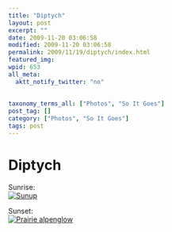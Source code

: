 ```yaml
---
title: "Diptych"
layout: post
excerpt: ""
date: 2009-11-20 03:06:58
modified: 2009-11-20 03:06:58
permalink: 2009/11/19/diptych/index.html
featured_img: 
wpid: 653
all_meta: 
  aktt_notify_twitter: "no"
  
  
taxonomy_terms_all: ["Photos", "So It Goes"]
post_tag: []
category: ["Photos", "So It Goes"]
tags: post
---
```


# Diptych

Sunrise:  
[![Sunup](http://farm3.static.flickr.com/2684/4118197771_f91b6c90dc.jpg)](http://www.flickr.com/photos/pj/4118197771/ "Sunup by Patrick Johanneson, on Flickr")

Sunset:  
[![Prairie alpenglow](http://farm3.static.flickr.com/2634/4118198077_2038c40a3a.jpg)](http://www.flickr.com/photos/pj/4118198077/ "Prairie alpenglow by Patrick Johanneson, on Flickr")
